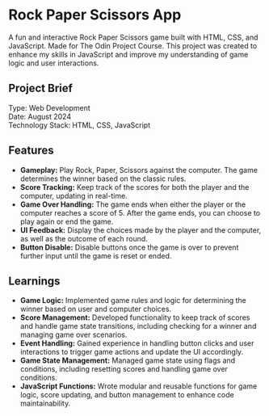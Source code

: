 <h1>Rock Paper Scissors App</h1>
A fun and interactive Rock Paper Scissors game built with HTML, CSS, and JavaScript. Made for The Odin Project Course. This project was created to enhance my skills in JavaScript and improve my understanding of game logic and user interactions.

<h2>Project Brief</h2>
Type: Web Development <br>
Date: August 2024 <br>
Technology Stack: HTML, CSS, JavaScript <br>

<h2>Features</h2>
<ul>
    <li><strong>Gameplay:</strong> Play Rock, Paper, Scissors against the computer. The game determines the winner based on the classic rules.</li>
    <li><strong>Score Tracking:</strong> Keep track of the scores for both the player and the computer, updating in real-time.</li>
    <li><strong>Game Over Handling:</strong> The game ends when either the player or the computer reaches a score of 5. After the game ends, you can choose to play again or end the game.</li>
    <li><strong>UI Feedback:</strong> Display the choices made by the player and the computer, as well as the outcome of each round.</li>
    <li><strong>Button Disable:</strong> Disable buttons once the game is over to prevent further input until the game is reset or ended.</li>
</ul>

<h2>Learnings</h2>
<ul>
    <li><strong>Game Logic:</strong> Implemented game rules and logic for determining the winner based on user and computer choices.</li>
    <li><strong>Score Management:</strong> Developed functionality to keep track of scores and handle game state transitions, including checking for a winner and managing game over scenarios.</li>
    <li><strong>Event Handling:</strong> Gained experience in handling button clicks and user interactions to trigger game actions and update the UI accordingly.</li>
    <li><strong>Game State Management:</strong> Managed game state using flags and conditions, including resetting scores and handling game over conditions.</li>
    <li><strong>JavaScript Functions:</strong> Wrote modular and reusable functions for game logic, score updating, and button management to enhance code maintainability.</li>
</ul>
